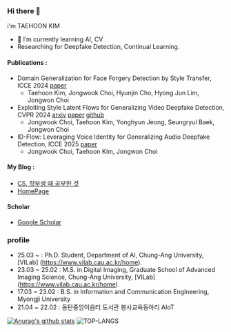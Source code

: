 ### Hi there 👋
i'm TAEHOON KIM 
- 🌱 I’m currently learning AI, CV
- Researching for Deepfake Detection, Continual Learning.
#### Publications : 
- Domain Generalization for Face Forgery Detection by Style Transfer, ICCE 2024 [paper](https://ieeexplore.ieee.org/document/10444215)
  - Taehoon Kim, Jongwook Choi, Hyunjin Cho, Hyong Jun Lim, Jongwon Choi
- Exploiting Style Latent Flows for Generalizing Video Deepfake Detection, CVPR 2024 [arxiv](https://arxiv.org/abs/2403.06592) [paper](https://openaccess.thecvf.com/content/CVPR2024/html/Choi_Exploiting_Style_Latent_Flows_for_Generalizing_Deepfake_Video_Detection_CVPR_2024_paper.html) [github](https://github.com/jongwook-Choi/StyleFlow)
  - Jongwook Choi, Taehoon Kim, Yonghyun Jeong, Seungryul Baek, Jongwon Choi
- ID-Flow: Leveraging Voice Identity for Generalizing Audio Deepfake Detection, ICCE 2025 [paper](https://drive.google.com/file/d/1_vb0uq1yr3Kcr08HEZ1b0yO2PtutC9hu/view)
  - Jongwook Choi, Taehoon Kim, Jongwon Choi
#### My Blog : 
  - [CS, 학부생 때 공부한 것](https://blog.naver.com/xo0126)
  - [HomePage](https://sites.google.com/vilab.cau.ac.kr/thkim)

#### Scholar
  - [Google Scholar](https://scholar.google.co.kr/citations?user=n1leMp8AAAAJ&hl=ko)
### profile
- 25.03 ~       : Ph.D. Student, Department of AI, Chung-Ang University,  [VILab] (https://www.vilab.cau.ac.kr/home).
- 23.03 ~ 25.02 : M.S. in Digital Imaging, Graduate School of Advanced Imaging Science, Chung-Ang University,  [VILab] (https://www.vilab.cau.ac.kr/home). 
- 17.03 ~ 23.02 : B.S. in Information and Communication Engineering, Myongji University
- 21.04 ~ 22.02 : 동탄중앙이음터 도서관 봉사교육동아리 AIoT 


[![Anurag's github stats](https://github-readme-stats.vercel.app/api?username=rama0126)](https://github.com/anuraghazra/github-readme-stats)
![TOP-LANGS](https://github-readme-stats.vercel.app/api/top-langs/?username=rama0126&layout=compact&hide=jupyter%20notebook)

<!--
**rama0126/rama0126** is a ✨ _special_ ✨ repository because its `README.md` (this file) appears on your GitHub profile.

Here are some ideas to get you started:

- 🔭 I’m currently working on ...
- 🌱 I’m currently learning ...
- 👯 I’m looking to collaborate on ...
- 🤔 I’m looking for help with ...
- 💬 Ask me about ...
- 📫 How to reach me: ...
- 😄 Pronouns: ...
- ⚡ Fun fact: ...
-->
